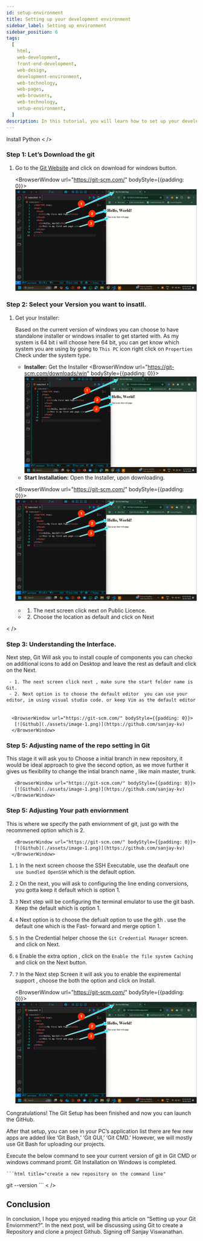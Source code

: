 ```yaml
---
id: setup-environment
title: Setting up your development environment
sidebar_label: Setting up environment
sidebar_position: 6
tags:
  [
    html,
    web-development,
    front-end-development,
    web-design,
    development-environment,
    web-technology,
    web-pages,
    web-browsers,
    web-technology,
    setup-environment,
  ]
description: In this tutorial, you will learn how to set up your development environment for HTML development.
---
```

  
Install Python
  < />
  ### Step 1: Let’s Download the git 
  
  1. Go to the [Git Website](https://git-scm.com/) and click on download for windows button.
  
      <BrowserWindow url="https://git-scm.com/" bodyStyle={{padding: 0}}>    
       [![GitHub](./assets/image-1.png)](https://git-scm.com/)
      </BrowserWindow>
  
  
  ### Step 2: Select your Version you want to insatll.
  
  1. Get your Installer:
  
     Based on the current version of windows you can choose to have standalone installer or windows insaller to get started with. As my system is 64 bit i will choose here 64 bit, you can get know which system you are using by going to ``This PC`` icon right click on ``Properties`` Check under the system type. 
  
       - **Installer:** Get the Installer
      <BrowserWindow url="https://git-scm.com/downloads/win" bodyStyle={{padding: 0}}>    
       [![GitHub](./assets/image-1.png)](https://git-scm.com/downloads/win)
      </BrowserWindow>
          
  
       - **Start Installation:** Open the Installer, upon downloading. 
            
     
      <BrowserWindow url="https://git-scm.com/" bodyStyle={{padding: 0}}>    
       [![GitHub](./assets/image-1.png)](https://git-scm.com/)
      </BrowserWindow>
  
     - 1. The next screen click next on Public Licence.
     - 2. Choose the location as default and click on Next
  
  < />
  
  ### Step 3: Understanding the Interface.
  
  Next step, Git Will ask you to install couple of components you can checko on additional icons to add on Desktop and leave the rest as default and click on the Next.
  
     - 1. The next screen click next , make sure the start folder name is Git.
     - 2. Next option is to choose the default editor  you can use your editor, im using visual studio code. or keep Vim as the default editor
  
  
      <BrowserWindow url="https://git-scm.com/" bodyStyle={{padding: 0}}>    
       [![Github](./assets/image-1.png)](https://github.com/sanjay-kv)
      </BrowserWindow>
  
     
  ### Step 5:  Adjusting name of the repo setting in Git
  
  This stage it will ask you to Choose a initial branch in new repository, it would be ideal approach to give the second option, as we move further it gives us flexibility to change the intial branch name , like main master, trunk. 
  
  
       <BrowserWindow url="https://git-scm.com/" bodyStyle={{padding: 0}}>    
       [![Github](./assets/image-1.png)](https://github.com/sanjay-kv)
      </BrowserWindow>
  
     
  ### Step 5:  Adjusting Your path enviornment
  
  This is where we specify the path enviornment of git, just go with the recommened option which is 2.
  
       <BrowserWindow url="https://git-scm.com/" bodyStyle={{padding: 0}}>    
       [![Github](./assets/image-1.png)](https://github.com/sanjay-kv)
      </BrowserWindow>
  
  
  1. ``1`` In the next screen choose the SSH Executable, use the deafault one ``use bundled OpenSSH`` which is the default option.
  2. ``2`` On the next, you will ask to configuring the line ending conversions, you gotta keep it default which is option 1.
  3. ``3`` Next step will be configuring the terminal emulator to use the git bash. Keep the default which is option 1.
  4. ``4`` Next option is to choose the defualt option to use the gith . use the default one which is the Fast- forward and merge option 1.
  5. ``5`` In the Credential helper choose the ``Git Credential Manager`` screen. and click on Next.
  6. ``6`` Enable the extra option , click on the ``Enable the file system Caching`` and click on the Next button. 
  7.  ``7`` In the Next step Screen it will ask you to enable the expiremental support , choose the both the option and click on Install. 
  
       <BrowserWindow url="https://git-scm.com/" bodyStyle={{padding: 0}}>    
       [![Github](./assets/image-1.png)](https://github.com/sanjay-kv)
      </BrowserWindow>
  
  Congratulations! The Git Setup has been finished and now you can launch the GitHub.
  
  After that setup, you can see in your PC’s application list there are few new apps are added like ‘Git Bash,’ ‘Git GUI,’ ‘Git CMD.’ However, we will mostly use Git Bash for uploading our projects.
  
  Execute the below command to see your current version of git in Git CMD or windows command promt. Git Installation on Windows is completed.
  
    ```html title="create a new repository on the command line"
  git --version
      ```
  < />
  
  ## Conclusion
  
  In conclusion, I hope you enjoyed reading this article on “Setting up your Git Enviornment?”. In the next post, will be discussing using Git to create a Repository and clone a project Github.  Signing off Sanjay Viswanathan.